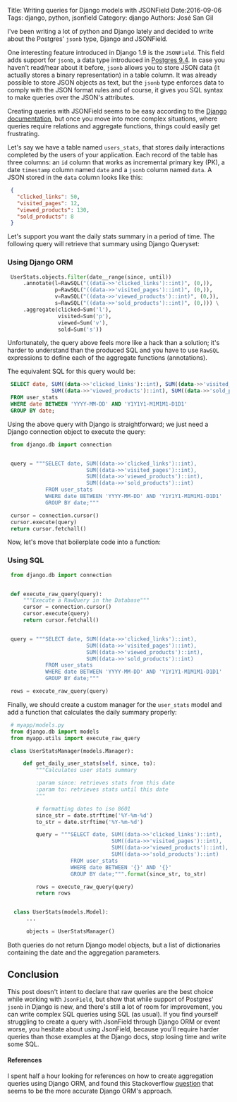 Title: Writing queries for Django models with JSONField
Date:2016-09-06
Tags: django, python, jsonfield
Category: django
Authors: José San Gil


I've been writing a lot of python and Django lately and decided to write about the Postgres' `jsonb` type, Django and JSONField.

One interesting feature introduced in Django 1.9 is the `JSONField`. This field adds support for `jsonb`, a data type introduced in [Postgres 9.4](https://www.postgresql.org/docs/9.4/static/release-9-4.html). In case you haven't read/hear about it before, `jsonb` allows you to store JSON data (it actually stores a binary representation) in a table column. It was already possible to store JSON objects as text, but the `jsonb` type enforces data to comply with the JSON format rules and of course, it gives you SQL syntax to make queries over the JSON's attributes.


Creating queries with JSONField seems to be easy according to the [Django documentation](https://docs.djangoproject.com/en/1.9/ref/contrib/postgres/fields/#jsonfield), but once you move into more complex situations, where queries require relations and aggregate functions, things could easily get frustrating.

Let's say we have a table named `users_stats`, that stores daily interactions completed by the users of your application. Each record of the table has three columns: an `id` column that works as incremental primary key (PK), a date `timestamp` column named `date` and a `jsonb` column named `data`. A JSON stored in the `data` column looks like this:


```json
 {
   "clicked_links": 50,
   "visited_pages": 12,
   "viewed_products": 130,
   "sold_products": 8
 }
```

Let's support you want the daily stats summary in a period of time. The following query will retrieve that summary using Django Queryset:


### Using Django ORM

```python
 UserStats.objects.filter(date__range(since, until))
     .annotate(l=RawSQL("((data->>'clicked_links')::int)", (0,)),
               p=RawSQL("((data->>'visited_pages')::int)", (0,)),
               v=RawSQL("((data->>'viewed_products')::int)", (0,)),
               s=RawSQL("((data->>'sold_products')::int)", (0,))) \
     .aggregate(clicked=Sum('l'),
                visited=Sum('p'),
                viewed=Sum('v'),
                sold=Sum('s'))
```

Unfortunately, the query above feels more like a hack than a solution; it's harder to understand than the produced SQL and you have to use `RawSQL` expressions to define each of the aggregate functions (annotations).

The equivalent SQL for this query would be:

```SQL
 SELECT date, SUM((data->>'clicked_links')::int), SUM((data->>'visited_pages')::int),
              SUM((data->>'viewed_products')::int), SUM((data->>'sold_products')::int)
 FROM user_stats
 WHERE date BETWEEN 'YYYY-MM-DD' AND 'Y1Y1Y1-M1M1M1-D1D1'
 GROUP BY date;

```

Using the above query with Django is straightforward; we just need a Django connection object to execute the query:

```python
 from django.db import connection


 query = """SELECT date, SUM((data->>'clicked_links')::int), 
                         SUM((data->>'visited_pages')::int),
                         SUM((data->>'viewed_products')::int),
                         SUM((data->>'sold_products')::int)
            FROM user_stats
            WHERE date BETWEEN 'YYYY-MM-DD' AND 'Y1Y1Y1-M1M1M1-D1D1'
            GROUP BY date;"""

 cursor = connection.cursor()
 cursor.execute(query)
 return cursor.fetchall()
```

Now, let's move that boilerplate code into a function:

### Using SQL

```python
 from django.db import connection


 def execute_raw_query(query):
     """Execute a RawQuery in the Database"""
     cursor = connection.cursor()
     cursor.execute(query)
     return cursor.fetchall()


 query = """SELECT date, SUM((data->>'clicked_links')::int),
                         SUM((data->>'visited_pages')::int),
                         SUM((data->>'viewed_products')::int),
                         SUM((data->>'sold_products')::int)
            FROM user_stats
            WHERE date BETWEEN 'YYYY-MM-DD' AND 'Y1Y1Y1-M1M1M1-D1D1'
            GROUP BY date;"""

 rows = execute_raw_query(query)
```

Finally, we should create a custom manager for the `user_stats` model and add a function that calculates the daily summary properly:

```python
 # myapp/models.py
 from django.db import models
 from myapp.utils import execute_raw_query

 class UserStatsManager(models.Manager):

     def get_daily_user_stats(self, since, to):
         """Calculates user stats summary

         :param since: retrieves stats from this date
         :param to: retrieves stats until this date
         """

         # formatting dates to iso 8601
         since_str = date.strftime('%Y-%m-%d')
         to_str = date.strftime('%Y-%m-%d')

         query = """SELECT date, SUM((data->>'clicked_links')::int),
                                 SUM((data->>'visited_pages')::int),
                                 SUM((data->>'viewed_products')::int),
                                 SUM((data->>'sold_products')::int)
                    FROM user_stats
                    WHERE date BETWEEN '{}' AND '{}'
                    GROUP BY date;""".format(since_str, to_str)

         rows = execute_raw_query(query)
         return rows


  class UserStats(models.Model):
      ...

      objects = UserStatsManager()
```

Both queries do not return Django model objects, but a list of dictionaries containing the date and the aggregation parameters.

## Conclusion

This post doesn't intent to declare that raw queries are the best choice while working with `JsonField`, but show that while support of Postgres' `jsonb` in Django is new, and there's still a lot of room for improvement, you can write complex SQL queries using SQL (as usual). If you find yourself struggling to create a query with JsonField through Django ORM or event worse, you hesitate about using JsonField, because you'll require harder queries than those examples at the Django docs, stop losing time and write some SQL.


#### References
I spent half a hour looking for references on how to create aggregation queries using Django ORM, and found this Stackoverflow [question](http://stackoverflow.com/questions/34325096/how-to-aggregate-min-max-etc-over-django-jsonfield-data) that seems to be the more accurate Django ORM's approach.
